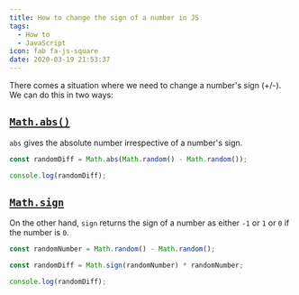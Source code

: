 ```yaml
---
title: How to change the sign of a number in JS
tags:
  - How to
  - JavaScript
icon: fab fa-js-square
date: 2020-03-19 21:53:37
---
```



There comes a situation where we need to change a number's sign (+/-). We can do this in two ways:

## [`Math.abs()`][1]

`abs` gives the absolute number irrespective of a number's sign.

```js
const randomDiff = Math.abs(Math.random() - Math.random());

console.log(randomDiff);
```

## [`Math.sign`][2]

On the other hand, `sign` returns the sign of a number as either `-1` or `1` or `0` if the number is `0`.

```js
const randomNumber = Math.random() - Math.random();

const randomDiff = Math.sign(randomNumber) * randomNumber;

console.log(randomDiff);
```

[1]: https://developer.mozilla.org/en-US/docs/Web/JavaScript/Reference/Global_Objects/Math/abs
[2]: https://developer.mozilla.org/en-US/docs/Web/JavaScript/Reference/Global_Objects/Math/sign